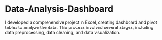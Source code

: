 # Data-Analysis-Dashboard
I developed a comprehensive project in Excel, creating dashboard and pivot tables to analyze the data. This process involved several stages, including data preprocessing, data cleaning, and data visualization.
